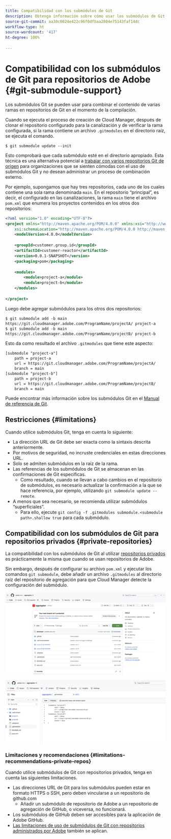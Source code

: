 ```yaml
---
title: Compatibilidad con los submódulos de Git
description: Obtenga información sobre cómo usar los submódulos de Git para combinar el contenido de varias ramas en los distintos repositorios de Git en el momento de la compilación.
source-git-commit: aa30c0024e422c96f0dfbaa2804e75143faf14dc
workflow-type: ht
source-wordcount: '417'
ht-degree: 100%

---
```



# Compatibilidad con los submódulos de Git para repositorios de Adobe {#git-submodule-support}

Los submódulos Git se pueden usar para combinar el contenido de varias ramas en repositorios de Git en el momento de la compilación.

Cuando se ejecuta el proceso de creación de Cloud Manager, después de clonar el repositorio configurado para la canalización y de verificar la rama configurada, si la rama contiene un archivo `.gitmodules` en el directorio raíz, se ejecuta el comando.

```
$ git submodule update --init
```

Esto comprobará que cada submódulo esté en el directorio apropiado. Esta técnica es una alternativa potencial a [trabajar con varios repositorios Git de origen](/help/managing-code/multiple-git-repos.md) para organizaciones que se sienten cómodas con el uso de submódulos Git y no desean administrar un proceso de combinación externo.

Por ejemplo, supongamos que hay tres repositorios, cada uno de los cuales contiene una sola rama denominada `main`. En el repositorio “principal”, es decir, el configurado en las canalizaciones, la rama `main` tiene el archivo `pom.xml` que enumera los proyectos contenidos en los otros dos repositorios:

```xml
<?xml version="1.0" encoding="UTF-8"?>
<project xmlns="http://maven.apache.org/POM/4.0.0" xmlns:xsi="http://www.w3.org/2001/XMLSchema-instance"
    xsi:schemaLocation="http://maven.apache.org/POM/4.0.0 http://maven.apache.org/maven-v4_0_0.xsd">
    <modelVersion>4.0.0</modelVersion>
   
    <groupId>customer.group.id</groupId>
    <artifactId>customer-reactor</artifactId>
    <version>0.0.1-SNAPSHOT</version>
    <packaging>pom</packaging>
   
    <modules>
        <module>project-a</module>
        <module>project-b</module>
    </modules>
   
</project>
```

Luego debe agregar submódulos para los otros dos repositorios:

```shell
$ git submodule add -b main https://git.cloudmanager.adobe.com/ProgramName/projectA/ project-a
$ git submodule add -b main https://git.cloudmanager.adobe.com/ProgramName/projectB/ project-b
```

Esto da como resultado el archivo `.gitmodules` que tiene este aspecto:

```text
[submodule "project-a"]
    path = project-a
    url = https://git.cloudmanager.adobe.com/ProgramName/projectA/
    branch = main
[submodule "project-b"]
    path = project-b
    url = https://git.cloudmanager.adobe.com/ProgramName/projectB/
    branch = main
```

Puede encontrar más información sobre los submódulos Git en el [Manual de referencia de Git](https://git-scm.com/book/en/v2/Git-Tools-Submodules).

## Restricciones     {#limitations}

Cuando utilice submódulos Git, tenga en cuenta lo siguiente:

* La dirección URL de Git debe ser exacta como la sintaxis descrita anteriormente.
* Por motivos de seguridad, no incruste credenciales en estas direcciones URL.
* Solo se admiten submódulos en la raíz de la rama.
* Las referencias de los submódulos de Git se almacenan en las confirmaciones de Git específicas.
   * Como resultado, cuando se llevan a cabo cambios en el repositorio de submódulos, es necesario actualizar la confirmación a la que se hace referencia, por ejemplo, utilizando `git submodule update --remote`.
* A menos que sea necesario, se recomienda utilizar submódulos “superficiales”.
   * Para ello, ejecute `git config -f .gitmodules submodule.<submodule path>.shallow true` para cada submódulo.


## Compatibilidad con los submódulos de Git para repositorios privados {#private-repositories}

La compatibilidad con los submódulos de Git al utilizar [repositorios privados](private-repositories.md) es prácticamente la misma que cuando se usan repositorios de Adobe.

Sin embargo, después de configurar su archivo `pom.xml` y ejecutar los comandos `git submodule`, debe añadir un archivo `.gitmodules` al directorio raíz del repositorio de agregación para que Cloud Manager detecte la configuración del submódulo.

![Archivo .gitmodules](assets/gitmodules.png)

![Agregador](assets/aggregator.png)

### Limitaciones y recomendaciones {#limitations-recommendations-private-repos}

Cuando utilice submódulos de Git con repositorios privados, tenga en cuenta las siguientes limitaciones.

* Las direcciones URL de Git para los submódulos pueden estar en formato HTTPS o SSH, pero deben vincularse a un repositorio de github.com
   * Añadir un submódulo de repositorio de Adobe a un repositorio de agregación de GitHub, o viceversa, no funcionará.
* Los submódulos de GitHub deben ser accesibles para la aplicación de Adobe GitHub.
* [Las limitaciones de uso de submódulos de Git con repositorios administrados por Adobe](#limitations-recommendations) también se aplican.